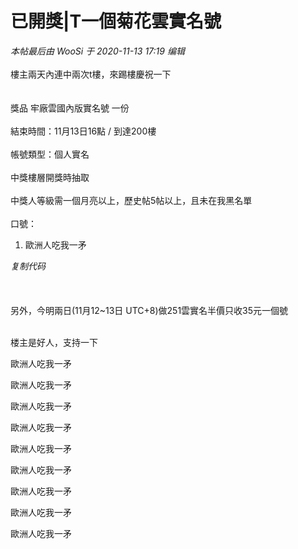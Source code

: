 # 已開獎|T一個菊花雲實名號


<i class="pstatus"> 本帖最后由 WooSi 于 2020-11-13 17:19 编辑 </i><br />
<br />
樓主兩天內連中兩次t樓，來踢樓慶祝一下<br />
<img id="aimg_wmrEH" onclick="zoom(this, this.src, 0, 0, 0)" class="zoom" src="https://p.pstatp.com/origin/1389600008933c86c92fa" onmouseover="img_onmouseoverfunc(this)" onload="thumbImg(this)" border="0" alt="" /><br />
<img id="aimg_pp61P" onclick="zoom(this, this.src, 0, 0, 0)" class="zoom" src="https://p.pstatp.com/origin/138530000fdb16d82bcd2" onmouseover="img_onmouseoverfunc(this)" onload="thumbImg(this)" border="0" alt="" /><br />
<br />
<br />
獎品 牢廠雲國內版實名號 一份<br />
<br />
結束時間：11月13日16點 / 到達200樓 <br />
<br />
帳號類型：個人實名<br />
<br />
中獎樓層開獎時抽取<br />
<br />
中獎人等級需一個月亮以上，歷史帖5帖以上，且未在我黑名單<br />
<br />
口號：<br /><div class="blockcode"><div id="code_Qi5"><ol><li>歐洲人吃我一矛</ol></div><em onclick="copycode($('code_Qi5'));">复制代码</em></div><br />
<br />
<br />
另外，今明兩日(11月12~13日 UTC+8)做251雲實名半價只收35元一個號<br />
<br />


楼主是好人，支持一下<br />


歐洲人吃我一矛

歐洲人吃我一矛<br />


歐洲人吃我一矛<br />


歐洲人吃我一矛

歐洲人吃我一矛

歐洲人吃我一矛

歐洲人吃我一矛

歐洲人吃我一矛

歐洲人吃我一矛

